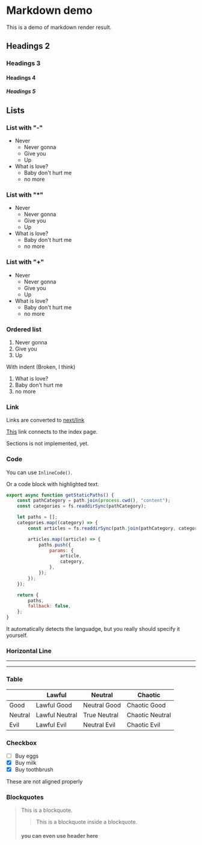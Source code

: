 # Markdown demo

This is a demo of markdown render result.

<!-- @import "[TOC]" {cmd="toc" depthFrom=1 depthTo=6 orderedList=false} -->

## Headings 2

### Headings 3

#### Headings 4

##### Headings 5

## Lists

### List with "-"

- Never
  - Never gonna
  - Give you
  - Up
- What is love?
  - Baby don't hurt me
  - no more

### List with "*"

- Never
  - Never gonna
  - Give you
  - Up
- What is love?
  - Baby don't hurt me
  - no more

### List with "+"

- Never
  - Never gonna
  - Give you
  - Up
- What is love?
  - Baby don't hurt me
  - no more

### Ordered list

1. Never gonna
2. Give you
3. Up

With indent (Broken, I think)

1. What is love?
1. Baby don't hurt me
2. no more

### Link

Links are converted to [next/link](https://nextjs.org/docs/api-reference/next/link)

[This](/) link connects to the index page.

Sections is not implemented, yet.

### Code

You can use `InlineCode()`.

Or a code block with highlighted text.

<!-- markdownlint-disable MD010 -->
```js
export async function getStaticPaths() {
	const pathCategory = path.join(process.cwd(), "content");
	const categories = fs.readdirSync(pathCategory);

	let paths = [];
	categories.map((category) => {
		const articles = fs.readdirSync(path.join(pathCategory, category));

		articles.map((article) => {
			paths.push({
				params: {
					article,
					category,
				},
			});
		});
	});

	return {
		paths,
		fallback: false,
	};
}
```
<!-- markdownlint-enable MD010 -->
<!-- I suggest disabling markdownlint md010 because I hate this rule. -->

It automatically detects the languadge, but you really should specify it yourself.

### Horizontal Line

---

---

### Table

| | Lawful | Neutral | Chaotic |
|-|-|-|-|
| Good | Lawful Good | Neutral Good | Chaotic Good |
| Neutral | Lawful Neutral | True Neutral | Chaotic Neutral |
| Evil | Lawful Evil | Neutral Evil | Chaotic Evil |

### Checkbox

- [ ] Buy eggs
- [x] Buy milk
- [x] Buy toothbrush

These are not aligned properly

### Blockquotes

> This is a blockquote.
> > This is a blockquote inside a blockquote.
>
> #### you can even use header here
>

